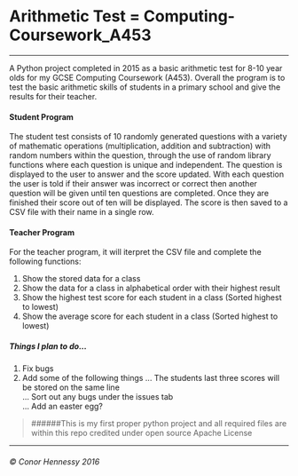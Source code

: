 # Arithmetic Test = Computing-Coursework_A453
---

A Python project completed in 2015 as a basic arithmetic test for 8-10 year olds for my GCSE Computing Coursework (A453). Overall the program is to test the basic arithmetic skills of students in a primary school and give the results for their teacher. 

#### Student Program
The student test consists of 10 randomly generated questions with a variety of mathematic operations (multiplication, addition and subtraction) with random numbers within the question, through the use of random library functions where each question is unique and independent. 
The question is displayed to the user to answer and the score updated. With each question the user is told if their answer was incorrect or correct then another question will be given until ten questions are completed. Once they are finished their score out of ten will be displayed. The score is then saved to a CSV file with their name in a single row. 


#### Teacher Program
For the teacher program, it will iterpret the CSV file and complete the following functions:
1. Show the stored data for a class 
2. Show the data for a class in alphabetical order with their highest result
3. Show the highest test score for each student in a class (Sorted highest to lowest)
4. Show the average score for each student in a class (Sorted highest to lowest)


##### Things I plan to do...
1. Fix bugs
2. Add some of the following things
... The students last three scores will be stored on the same line   
... Sort out any bugs under the issues tab   
... Add an easter egg?  



>######This is my first proper python project and all required files are within this repo credited under open source Apache License
---
###### © Conor Hennessy 2016
